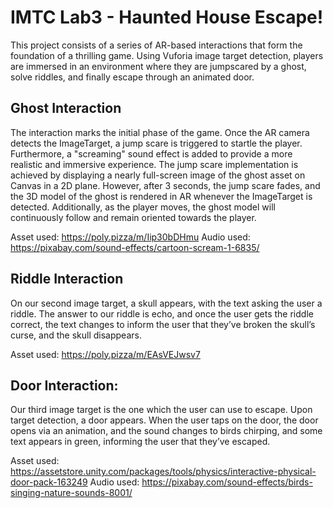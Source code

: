 # IMTC Lab3 - Haunted House Escape!
This project consists of a series of AR-based interactions that form the foundation of a thrilling game. Using Vuforia image target detection, players are immersed in an environment where they are jumpscared by a ghost, solve riddles, and finally escape through an animated door.

## Ghost Interaction
The interaction marks the initial phase of the game. Once the AR camera detects the ImageTarget, a jump scare is triggered to startle the player. Furthermore, a "screaming" sound effect is added to provide a more realistic and immersive experience. The jump scare implementation is achieved by displaying a nearly full-screen image of the ghost asset on Canvas in a 2D plane. However, after 3 seconds, the jump scare fades, and the 3D model of the ghost is rendered in AR whenever the ImageTarget is detected. Additionally, as the player moves, the ghost model will continuously follow and remain oriented towards the player. 

Asset used: https://poly.pizza/m/Iip30bDHmu 
Audio used: https://pixabay.com/sound-effects/cartoon-scream-1-6835/

## Riddle Interaction
On our second image target, a skull appears, with the text asking the user a riddle. The answer to our riddle is echo, and once the user gets the riddle correct, the text changes to inform the user that they’ve broken the skull’s curse, and the skull disappears. 

Asset used: https://poly.pizza/m/EAsVEJwsv7  

## Door Interaction: 
Our third image target is the one which the user can use to escape. Upon target detection, a door appears. When the user taps on the door, the door opens via an animation, and the sound changes to birds chirping, and some text appears in green, informing the user that they’ve escaped.  

Asset used: https://assetstore.unity.com/packages/tools/physics/interactive-physical-door-pack-163249
Audio used: https://pixabay.com/sound-effects/birds-singing-nature-sounds-8001/
